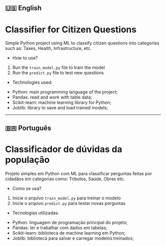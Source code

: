 ## 🇺🇸 English

# Classifier for Citizen Questions

Simple Python project using ML to classify citizen questions into categories such as: Taxes, Health, Infrastructure, etc.

* How to use?

1. Run the `train_model.py` file to train the model
2. Run the `predict.py` file to test new questions

* Technologies used:

- Python: main programming language of the project;
- Pandas: read and work with table data;
- Scikit-learn: machine learning library for Python;
- Joblib: library to save and load trained models;

----

## 🇧🇷 Português

# Classificador de dúvidas da população

Projeto simples em Python com ML para classificar perguntas feitas por cidadãos em categorias como: Tributos, Saúde, Obras etc.

* Como se usa?

1. Inicie o arquivo `train_model.py` para treinar o modelo
2. Inicie o arquivo `predict.py` para testar novas perguntas

* Tecnologias utilizadas:
- Python: linguagem de programação principal do projeto;
- Pandas: ler e trabalhar com dados em tabelas;
- Scikit-learn: biblioteca de machine learning em Python;
- Joblib: biblioteca para salvar e carregar modelos treinados;

